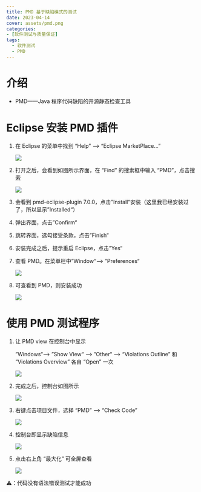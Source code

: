 ```yaml
---
title: PMD 基于缺陷模式的测试
date: 2023-04-14
cover: assets/pmd.png
categories:
- [软件测试与质量保证]
tags:
  - 软件测试
  - PMD
---
```


# 介绍

+   PMD——Java 程序代码缺陷的开源静态检查工具

# Eclipse 安装 PMD 插件

1. 在 Eclipse 的菜单中找到 “Help” --> “Eclipse MarketPlace...”

   ![](https://raw.githubusercontent.com/60sAINT/images/main/20230413153813.png)

2. 打开之后，会看到如图所示界面，在 “Find” 的搜索框中输入 “PMD”，点击搜索

   ![](https://raw.githubusercontent.com/60sAINT/images/main/20230413154023.png)

3. 会看到 pmd-eclipse-plugin 7.0.0，点击”Install“安装（这里我已经安装过了，所以显示”Installed“）

4. 弹出界面，点击”Confirm“

5. 跳转界面，选勾接受条款，点击”Finish“

6. 安装完成之后，提示重启 Eclipse，点击”Yes“

7. 查看 PMD。在菜单栏中”Window“--> ”Preferences“

   ![](https://raw.githubusercontent.com/60sAINT/images/main/20230413155500.png)

8. 可查看到 PMD，则安装成功

   ![](https://raw.githubusercontent.com/60sAINT/images/main/20230413155556.png)


# 使用 PMD 测试程序

1. 让 PMD view 在控制台中显示

   ”Windows“--> ”Show View“ --> ”Other“ --> “Violations Outline” 和 “Violations Overview” 各自 “Open” 一次

   ![](https://raw.githubusercontent.com/60sAINT/images/main/20230413155914.png)

2. 完成之后，控制台如图所示

   ![](https://raw.githubusercontent.com/60sAINT/images/main/20230413160438.png)

3. 右键点击项目文件，选择 “PMD” --> “Check Code”

   ![](https://raw.githubusercontent.com/60sAINT/images/main/20230413161523.png)

4. 控制台即显示缺陷信息

   ![](https://raw.githubusercontent.com/60sAINT/images/main/20230413161704.png)

5. 点击右上角 “最大化” 可全屏查看

   ![](https://raw.githubusercontent.com/60sAINT/images/main/20230413161844.png)


⚠️：代码没有语法错误测试才能成功
